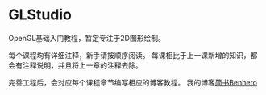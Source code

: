 # GLStudio
OpenGL基础入门教程，暂定专注于2D图形绘制。

每个课程均有详细注释，新手请按顺序阅读。
每课相比于上一课新增的知识，都会有注释说明，并且将上一章的注释去除。

完善工程后，会对应每个课程章节编写相应的博客教程。
我的博客[简书Benhero](http://www.jianshu.com/u/c2908c614203)
